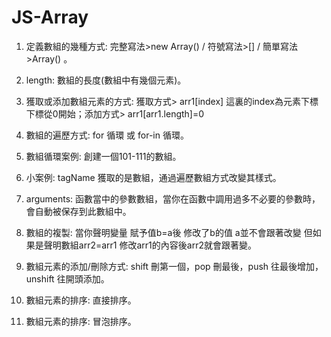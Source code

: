 # JS-Array

  1. 定義數組的幾種方式: 完整寫法>new Array() / 符號寫法>[] / 簡單寫法>Array() 。
  
  2. length: 數組的長度(數組中有幾個元素)。
  
  3. 獲取或添加數組元素的方式: 獲取方式> arr1[index] 這裏的index為元素下標 下標從0開始；添加方式> arr1[arr1.length]=0
  
  4. 數組的遍歷方式: for 循環 或 for-in 循環。
  
  5. 數組循環案例: 創建一個101-111的數組。
  
  6. 小案例: tagName 獲取的是數組，通過遍歷數組方式改變其樣式。
  
  7. arguments: 函數當中的參數數組，當你在函數中調用過多不必要的參數時，會自動被保存到此數組中。
  
  8. 數組的複製: 當你聲明變量 賦予值b=a後 修改了b的值 a並不會跟著改變 但如果是聲明數組arr2=arr1 修改arr1的內容後arr2就會跟著變。
  
  9. 數組元素的添加/刪除方式: shift 刪第一個，pop 刪最後，push 往最後增加，unshift 往開頭添加。
  
  10. 數組元素的排序: 直接排序。
  
  11. 數組元素的排序: 冒泡排序。
